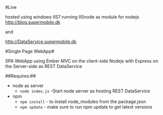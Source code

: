 #Live

hosted using windows IIS7 running IISnode as module for nodejs
http://blog.supermobile.dk

and 

http://DataService.supermobile.dk


#Single Page WebApp#

SPA WebApp using Ember MVC on the client-side
Nodejs with Express on the Server-side as REST DataService 


##Requires:##
* node as server
	* `node index.js` -Start node server as hosting REST DataService
* npm
	* `npm install` - to install node_modules from the package.json 
	* `npm update`  - make sure to run npm update to get latest versions
	








